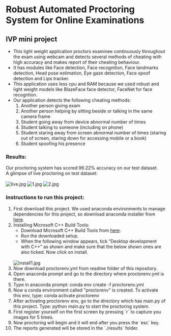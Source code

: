 # Robust Automated Proctoring System for Online Examinations

<h2>IVP mini project</h2>

- This light weight application proctors examinee continuously throughout the exam using webcam and detects several methods of cheating with high accuracy and makes report of their cheating behaviour. 
- It has modules like Face detection, Face recognition, Face landmarks detection, Head pose estimation, Eye gaze detection, Face spoof detection and Lips tracker.
- This application uses less cpu and RAM because we used robust and light weight models like BlazeFace face detector, FaceNet for face recogntion.
- Our application detects the following cheating methods:
  1. Another person giving exam
  2. Another person helping by sitting beside or talking in the same camera frame
  3. Student going away from device abnormal number of times
  4. Student talking to someone (including on phone)
  5. Student staring away from screen abnormal number of times (staring out of screen, staring down for accessing mobile or a book)
  6. Student spoofing his presence
<h3>Results:</h3>
Our proctoring system has scored 96.22% accuracy on our test dataset.
<br>A glimpse of live proctoring on test dataset:<br><br>
<img src="https://github.com/anirudh2019/ivp_proctoring_system/blob/main/readme/live.png" alt="live.jpg">
<img src="https://github.com/anirudh2019/ivp_proctoring_system/blob/main/readme/1.jpg" alt="1.jpg">
<img src="https://github.com/anirudh2019/ivp_proctoring_system/blob/main/readme/2.jpg" alt="2.jpg">



<h3>Instructions to run this project:</h3>
<ol>
  <li>First download this project. We used anaconda environments to manage dependencies for this project, so download anaconda installer from <a href="https://www.anaconda.com/products/individual#Downloads">here</a>.</li>
  <li>Installing Microsoft C++ Build Tools:
    <ul>
      <li>Download Microsoft C++ Build Tools from <a href="https://visualstudio.microsoft.com/visual-cpp-build-tools/">here</a>.</li>
      <li>Run the downloaded setup. </li>
      <li>When the following window appears, tick “Desktop development with C++” as shown and make sure that the below shown ones are also ticked. Now click on install.</li>
    </ul><br>
    <img src="https://github.com/anirudh2019/ivp_proctoring_system/blob/main/readme/install1.jpg" alt="install1.jpg">
  </li> 
  <li>Now download proctorenv.yml from readme folder of this repository.</li>
  <li>Open anaconda prompt and go to the directory where proctorenv.yml is there.</li>
  <li>Type in anaconda prompt: conda env create -f proctorenv.yml</li>
  <li>Now a conda environment called "proctorenv" is created. To activate this env, type: conda activate proctorenv</li>
  <li>After activating proctorenv env, go to the directory which has main.py of this project. Type: python main.py to start the proctoring system.</li>
  <li>First register yourself on the first screen by pressing `r` to capture you images for 5 times.</li>
  <li>Now proctoring will begin and it will end after you press the `esc` key.</li>
  <li>The reports generated will be stored in the `./results` folder.</li>
</ol>

